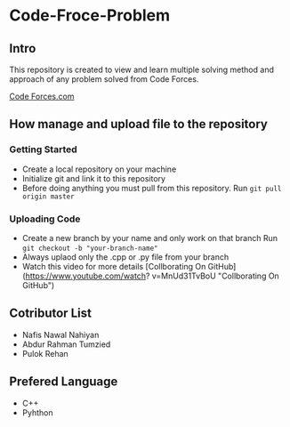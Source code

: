 # Code-Froce-Problem

## Intro ##

This repository is created to view and learn multiple solving method and approach of any problem solved from Code Forces. 

[Code Forces.com](https://codeforces.com/problemset "Code Forces.com")

## How manage and upload file to the repository #

### Getting Started ###

- Create a local repository on your machine 
- Initialize git and link it to this repository 
- Before doing anything you must pull from this
  repository. 
  Run `git pull origin master`
  
### Uploading Code ###

- Create a new branch by your name and only work   on that branch
  Run `git checkout -b "your-branch-name"`
- Always uplaod only the  .cpp or .py file from     your branch 
- Watch this video for more details [Collborating   On GitHub](https://www.youtube.com/watch?         v=MnUd31TvBoU "Collborating On GitHub")

  
## Cotributor List ##

- Nafis Nawal Nahiyan 
- Abdur Rahman Tumzied 
- Pulok Rehan 


## Prefered Language ##

- C++ 
- Pyhthon 




